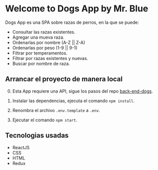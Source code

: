 # Welcome to Dogs App **by Mr. Blue**

Dogs App es una SPA sobre razas de perros, en la que se puede:

- Consultar las razas existentes.
- Agregar una mueva raza.
- Ordenarlas por nombre (A-Z || Z-A)
- Ordenarlas por peso (1-9 || 9-1)
- Filtrar por temperamentos.
- Filtrar por razas existentes y nuevas.
- Buscar por nombre de raza.

## Arrancar el proyecto de manera local

0. Esta App requiere una API, sigue los pasos del repo <a href="https://github.com/MrBluegru/back-end-dogs" target="_blank" rel="noreferrer">back-end-dogs</a>.

1. Instalar las dependencias, ejecuta el comando `npm install`.

2. Renombra el archivo `.env.template` a `.env`.

3. Ejecutar el comando `npm start`.

## Tecnologias usadas

- ReactJS
- CSS
- HTML
- Redux

